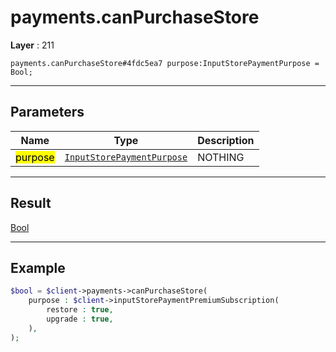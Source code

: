 # payments.canPurchaseStore

**Layer** : 211

```tl
payments.canPurchaseStore#4fdc5ea7 purpose:InputStorePaymentPurpose = Bool;
```

---

## Parameters

| Name | Type | Description |
| :---: | :---: | :--- |
| <mark>purpose</mark> | [`InputStorePaymentPurpose`](type/InputStorePaymentPurpose) | NOTHING |

---

## Result

[Bool](type/Bool)

---

## Example

```php
$bool = $client->payments->canPurchaseStore(
	purpose : $client->inputStorePaymentPremiumSubscription(
		restore : true,
		upgrade : true,
	),
);
```